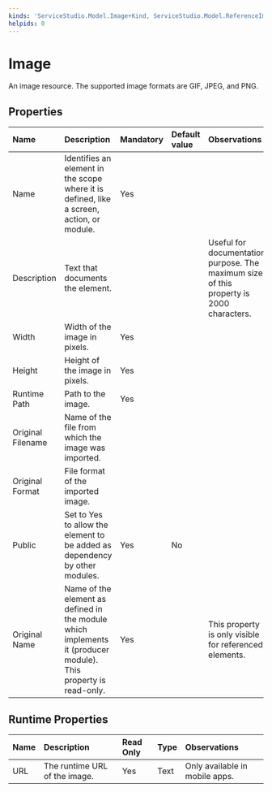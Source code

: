 ```yaml
---
kinds: 'ServiceStudio.Model.Image+Kind, ServiceStudio.Model.ReferenceImage+Kind'
helpids: 0
---
```


# Image

An image resource. The supported image formats are GIF, JPEG, and PNG.

## Properties

| Name | Description | Mandatory | Default value | Observations |
| :--- | :--- | :--- | :--- | :--- |
| Name | Identifies an element in the scope where it is defined, like a screen, action, or module. | Yes |  |  |
| Description | Text that documents the element. |  |  | Useful for documentation purpose. The maximum size of this property is 2000 characters. |
| Width | Width of the image in pixels. | Yes |  |  |
| Height | Height of the image in pixels. | Yes |  |  |
| Runtime Path | Path to the image. | Yes |  |  |
| Original Filename | Name of the file from which the image was imported. |  |  |  |
| Original Format | File format of the imported image. |  |  |  |
| Public | Set to Yes to allow the element to be added as dependency by other modules. | Yes | No |  |
| Original Name | Name of the element as defined in the module which implements it \(producer module\). This property is read-only. | Yes |  | This property is only visible for referenced elements. |

## Runtime Properties

| Name | Description | Read Only | Type | Observations |
| :--- | :--- | :--- | :--- | :--- |
| URL | The runtime URL of the image. | Yes | Text | Only available in mobile apps. |


